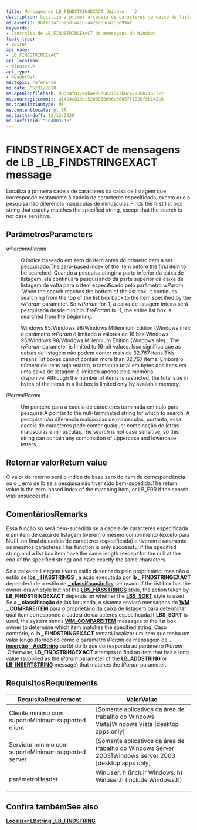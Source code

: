 ```yaml
---
title: Mensagem de LB_FINDSTRINGEXACT (WinUser. h)
description: Localiza a primeira cadeia de caracteres da caixa de listagem que corresponde exatamente à cadeia de caracteres especificada, exceto que a pesquisa não diferencia maiúsculas de minúsculas.
ms.assetid: 9bfe21af-626d-4416-aa20-65c425bd99af
keywords:
- Controles de LB_FINDSTRINGEXACT de mensagens do Windows
topic_type:
- apiref
api_name:
- LB_FINDSTRINGEXACT
api_location:
- Winuser.h
api_type:
- HeaderDef
ms.topic: reference
ms.date: 05/31/2018
ms.openlocfilehash: d85b4f817eabae95c6021647b0c47926b2163722
ms.sourcegitcommit: a1494c819bc5200050696e66057f1020f5b142cb
ms.translationtype: MT
ms.contentlocale: pt-BR
ms.lasthandoff: 12/12/2020
ms.locfileid: "104009716"
---
```

# <a name="lb_findstringexact-message"></a><span data-ttu-id="03786-104">FINDSTRINGEXACT de mensagens de LB \_</span><span class="sxs-lookup"><span data-stu-id="03786-104">LB\_FINDSTRINGEXACT message</span></span>

<span data-ttu-id="03786-105">Localiza a primeira cadeia de caracteres da caixa de listagem que corresponde exatamente à cadeia de caracteres especificada, exceto que a pesquisa não diferencia maiúsculas de minúsculas.</span><span class="sxs-lookup"><span data-stu-id="03786-105">Finds the first list box string that exactly matches the specified string, except that the search is not case sensitive.</span></span>

## <a name="parameters"></a><span data-ttu-id="03786-106">Parâmetros</span><span class="sxs-lookup"><span data-stu-id="03786-106">Parameters</span></span>

<dl> <dt>

<span data-ttu-id="03786-107">*wParam*</span><span class="sxs-lookup"><span data-stu-id="03786-107">*wParam*</span></span> 
</dt> <dd>

<span data-ttu-id="03786-108">O índice baseado em zero do item antes do primeiro item a ser pesquisado.</span><span class="sxs-lookup"><span data-stu-id="03786-108">The zero-based index of the item before the first item to be searched.</span></span> <span data-ttu-id="03786-109">Quando a pesquisa atingir a parte inferior da caixa de listagem, ela continuará pesquisando da parte superior da caixa de listagem de volta para o item especificado pelo parâmetro *wParam* .</span><span class="sxs-lookup"><span data-stu-id="03786-109">When the search reaches the bottom of the list box, it continues searching from the top of the list box back to the item specified by the *wParam* parameter.</span></span> <span data-ttu-id="03786-110">Se *wParam* for-1, a caixa de listagem inteira será pesquisada desde o início.</span><span class="sxs-lookup"><span data-stu-id="03786-110">If *wParam* is -1, the entire list box is searched from the beginning.</span></span>

<span data-ttu-id="03786-111">Windows 95/Windows 98/Windows Millennium Edition (Windows me): o parâmetro *wParam* é limitado a valores de 16 bits.</span><span class="sxs-lookup"><span data-stu-id="03786-111">Windows 95/Windows 98/Windows Millennium Edition (Windows Me) : The *wParam* parameter is limited to 16-bit values.</span></span> <span data-ttu-id="03786-112">Isso significa que as caixas de listagem não podem conter mais de 32.767 itens.</span><span class="sxs-lookup"><span data-stu-id="03786-112">This means list boxes cannot contain more than 32,767 items.</span></span> <span data-ttu-id="03786-113">Embora o número de itens seja restrito, o tamanho total em bytes dos itens em uma caixa de listagem é limitado apenas pela memória disponível.</span><span class="sxs-lookup"><span data-stu-id="03786-113">Although the number of items is restricted, the total size in bytes of the items in a list box is limited only by available memory.</span></span>

</dd> <dt>

<span data-ttu-id="03786-114">*lParam*</span><span class="sxs-lookup"><span data-stu-id="03786-114">*lParam*</span></span> 
</dt> <dd>

<span data-ttu-id="03786-115">Um ponteiro para a cadeia de caracteres terminada em nulo para pesquisa.</span><span class="sxs-lookup"><span data-stu-id="03786-115">A pointer to the null-terminated string for which to search.</span></span> <span data-ttu-id="03786-116">A pesquisa não diferencia maiúsculas de minúsculas, portanto, essa cadeia de caracteres pode conter qualquer combinação de letras maiúsculas e minúsculas.</span><span class="sxs-lookup"><span data-stu-id="03786-116">The search is not case sensitive, so this string can contain any combination of uppercase and lowercase letters.</span></span>

</dd> </dl>

## <a name="return-value"></a><span data-ttu-id="03786-117">Retornar valor</span><span class="sxs-lookup"><span data-stu-id="03786-117">Return value</span></span>

<span data-ttu-id="03786-118">O valor de retorno será o índice de base zero do item de correspondência ou o \_ erro de lb se a pesquisa não tiver sido bem-sucedida.</span><span class="sxs-lookup"><span data-stu-id="03786-118">The return value is the zero-based index of the matching item, or LB\_ERR if the search was unsuccessful.</span></span>

## <a name="remarks"></a><span data-ttu-id="03786-119">Comentários</span><span class="sxs-lookup"><span data-stu-id="03786-119">Remarks</span></span>

<span data-ttu-id="03786-120">Essa função só será bem-sucedida se a cadeia de caracteres especificada e um item de caixa de listagem tiverem o mesmo comprimento (exceto para NULL no final da cadeia de caracteres especificada) e tiverem exatamente os mesmos caracteres.</span><span class="sxs-lookup"><span data-stu-id="03786-120">This function is only successful if the specified string and a list box item have the same length (except for the null at the end of the specified string) and have exactly the same characters.</span></span>

<span data-ttu-id="03786-121">Se a caixa de listagem tiver o estilo desenhado pelo proprietário, mas não o estilo de [**lbs \_ HASSTRINGS**](list-box-styles.md) , a ação executada por **lb \_ FINDSTRINGEXACT** dependerá de o estilo de [**\_ classificação lbs**](list-box-styles.md) ser usado.</span><span class="sxs-lookup"><span data-stu-id="03786-121">If the list box has the owner-drawn style but not the [**LBS\_HASSTRINGS**](list-box-styles.md) style, the action taken by **LB\_FINDSTRINGEXACT** depends on whether the [**LBS\_SORT**](list-box-styles.md) style is used.</span></span> <span data-ttu-id="03786-122">Se **a \_ classificação de lbs** for usada, o sistema enviará mensagens do [**WM \_ COMPAREITEM**](wm-compareitem.md) para o proprietário da caixa de listagem para determinar qual item corresponde à cadeia de caracteres especificada.</span><span class="sxs-lookup"><span data-stu-id="03786-122">If **LBS\_SORT** is used, the system sends [**WM\_COMPAREITEM**](wm-compareitem.md) messages to the list box owner to determine which item matches the specified string.</span></span> <span data-ttu-id="03786-123">Caso contrário, o **lb \_ FINDSTRINGEXACT** tentará localizar um item que tenha um valor longo (fornecido como o parâmetro *lParam* da mensagem de [**\_ inserção**](lb-insertstring.md) [**\_ AddString**](lb-addstring.md) ou lb) do lb que corresponda ao parâmetro *lParam* .</span><span class="sxs-lookup"><span data-stu-id="03786-123">Otherwise, **LB\_FINDSTRINGEXACT** attempts to find an item that has a long value (supplied as the *lParam* parameter of the [**LB\_ADDSTRING**](lb-addstring.md) or [**LB\_INSERTSTRING**](lb-insertstring.md) message) that matches the *lParam* parameter.</span></span>

## <a name="requirements"></a><span data-ttu-id="03786-124">Requisitos</span><span class="sxs-lookup"><span data-stu-id="03786-124">Requirements</span></span>



| <span data-ttu-id="03786-125">Requisito</span><span class="sxs-lookup"><span data-stu-id="03786-125">Requirement</span></span> | <span data-ttu-id="03786-126">Valor</span><span class="sxs-lookup"><span data-stu-id="03786-126">Value</span></span> |
|-------------------------------------|----------------------------------------------------------------------------------------------------------|
| <span data-ttu-id="03786-127">Cliente mínimo com suporte</span><span class="sxs-lookup"><span data-stu-id="03786-127">Minimum supported client</span></span><br/> | <span data-ttu-id="03786-128">\[Somente aplicativos da área de trabalho do Windows Vista\]</span><span class="sxs-lookup"><span data-stu-id="03786-128">Windows Vista \[desktop apps only\]</span></span><br/>                                                           |
| <span data-ttu-id="03786-129">Servidor mínimo com suporte</span><span class="sxs-lookup"><span data-stu-id="03786-129">Minimum supported server</span></span><br/> | <span data-ttu-id="03786-130">\[Somente aplicativos da área de trabalho do Windows Server 2003\]</span><span class="sxs-lookup"><span data-stu-id="03786-130">Windows Server 2003 \[desktop apps only\]</span></span><br/>                                                     |
| <span data-ttu-id="03786-131">parâmetro</span><span class="sxs-lookup"><span data-stu-id="03786-131">Header</span></span><br/>                   | <dl> <span data-ttu-id="03786-132"><dt>WinUser. h (incluir Windows. h)</dt></span><span class="sxs-lookup"><span data-stu-id="03786-132"><dt>Winuser.h (include Windows.h)</dt></span></span> </dl> |



## <a name="see-also"></a><span data-ttu-id="03786-133">Confira também</span><span class="sxs-lookup"><span data-stu-id="03786-133">See also</span></span>

<dl> <dt>

[<span data-ttu-id="03786-134">**Localizar LBstring \_**</span><span class="sxs-lookup"><span data-stu-id="03786-134">**LB\_FINDSTRING**</span></span>](lb-findstring.md)
</dt> </dl>

 

 





